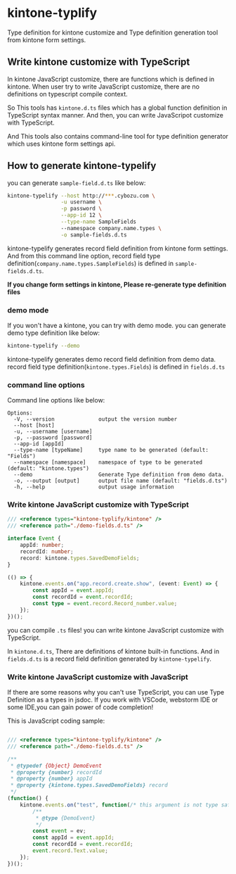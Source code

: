 # kintone-typlify

Type definition for kintone customize and 
Type definition generation tool from kintone form settings.


## Write kintone customize with TypeScript

In kintone JavaScript customize, there are functions which is defined in kintone.
When user try to write JavaScript customize, there are no definitions on typescript compile context.

So This tools has `kintone.d.ts` files which has a global function definition in TypeScript syntax manner. And then, you can write JavaScripot customize with TypeScript.

And This tools also contains command-line tool for type definition generator which 
uses kintone form settings api.

## How to generate kintone-typelify

you can generate `sample-field.d.ts` like below:

```bash
kintone-typelify --host http://***.cybozu.com \
                 -u username \
                 -p password \
                 --app-id 12 \
                 --type-name SampleFields
                 --namespace company.name.types \
                 -o sample-fields.d.ts
```

kintone-typelify generates record field definition from kintone form settings.
And from this command line option, record field type definition(`company.name.types.SampleFields`) 
is defined in `sample-fields.d.ts`.

**If you change form settings in kintone, Please re-generate type definition files**

### demo mode
If you won't have a kintone, you can try with demo mode. 
you can generate demo type definition like below:

```bash
kintone-typelify --demo
```

kintone-typelify generates demo record field definition from demo data.
record field type definition(`kintone.types.Fields`)  is defined in `fields.d.ts`

### command line options
Command line options like below:

```
Options:
  -V, --version              output the version number
  --host [host]              
  -u, --username [username]  
  -p, --password [password]  
  --app-id [appId]           
  --type-name [typeName]     type name to be generated (default: "Fields")
  --namespace [namespace]    namespace of type to be generated (default: "kintone.types")
  --demo                     Generate Type definition from demo data.
  -o, --output [output]      output file name (default: "fields.d.ts")
  -h, --help                 output usage information
```

### Write kintone JavaScript customize with TypeScript

```typescript
/// <reference types="kintone-typlify/kintone" />
/// <reference path="./demo-fields.d.ts" />

interface Event {
    appId: number;
    recordId: number;
    record: kintone.types.SavedDemoFields;
}

(() => {
    kintone.events.on("app.record.create.show", (event: Event) => {
        const appId = event.appId;
        const recordId = event.recordId;
        const type = event.record.Record_number.value;
    });    
})();
```

you can compile `.ts` files! you can write kintone JavaScript customize with TypeScript.


In `kintone.d.ts`, There are definitions of kintone built-in functions.
And in `fields.d.ts` is a record field definition generated by `kintone-typelify`.

### Write kintone JavaScript customize with JavaScript

If there are some reasons why you can't use TypeScript, you can use Type Definition as a types in jsdoc.
If you work with VSCode, webstorm IDE or some IDE,you can gain power of code completion!

This is JavaScript coding sample:

```javascript

/// <reference types="kintone-typlify/kintone" />
/// <reference path="./demo-fields.d.ts" />

/**
 * @typedef {Object} DemoEvent
 * @property {number} recordId
 * @property {number} appId
 * @property {kintone.types.SavedDemoFields} record
 */
(function() {
    kintone.events.on("test", function(/* this argument is not type safe */ ev){
        /**
         * @type {DemoEvent}
         */
        const event = ev;
        const appId = event.appId;
        const recordId = event.recordId;
        event.record.Text.value;
    });
})();
```

